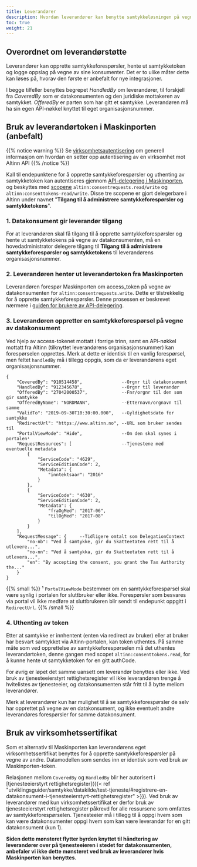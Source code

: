 ```yaml
---
title: Leverandører
description: Hvordan leverandører kan benytte samtykkeløsningen på vegne av datakonsumenter.
toc: true
weight: 21
---
```


## Overordnet om leverandørstøtte

Leverandører kan opprette samtykkeforespørsler, hente ut samtykketoken og logge oppslag på vegne av sine konsumenter. Det er to ulike måter dette kan løses på, hvorav den første er anbefalt for nye integrasjoner.

I begge tilfeller benyttes begrepet *HandledBy* om leverandører, til forskjell fra *CoveredBy* som er datakonsumenten og den juridiske mottakeren av samtykket. *OfferedBy* er parten som har gitt et samtykke. Leverandøren må ha sin egen API-nøkkel knyttet til eget organisasjonsnummer. 

## Bruk av leverandørtoken i Maskinporten (anbefalt)

{{% notice warning  %}}
Se <a href="../../../../api/rest/kom-i-gang/virksomhet/">virksomhetsautentisering</a> om generell informasjon om hvordan en setter opp autentisering av en virksomhet mot Altinn API
{{% /notice %}}

Kall til endepunktene for å opprette samtykkeforespørsler og uthenting av samtykketoken kan autentiseres gjennom [API-delegering i Maskinporten](../../../api-delegering), og beskyttes med [scopene](../../../../api/rest/kom-i-gang/scopes/#sluttbruker-api) `altinn:consentrequests.read/write` og `altinn:consenttokens-read/write`. Disse tre scopene er gjort delegerbare i Altinn under navnet "**Tilgang til å administrere samtykkeforespørsler og samtykketokens**". 

### 1. Datakonsument gir leverandør tilgang 

For at leverandøren skal få tilgang til å opprette samtykkeforespørsler og hente ut samtykketokens på vegne av datakonsumenten, må en hovedadministrator delegere tilgang til **Tilgang til å administrere samtykkeforespørsler og samtykketokens** til leverandørens organisasjonsnummer.

### 2. Leverandøren henter ut leverandørtoken fra Maskinporten

Leverandøren forespør Maskinporten om access_token på vegne av datakonsumenten for `altinn:consentrequests.write`. Dette er tilstrekkelig for å opprette samtykkeforespørsler. Denne prosessen er beskrevet nærmere i [guiden for brukere av API-delegering](../../../api-delegering/api-bruker).

### 3. Leverandøren oppretter en samtykkeforespørsel på vegne av datakonsument

Ved hjelp av access-tokenet mottatt i forrige trinn, samt en API-nøkkel mottatt fra Altinn (tilknyttet leverandørens organisasjonsnummer) kan forespørselen opprettes. Merk at dette er identisk til en vanlig forespørsel, men feltet `handledBy` må i tillegg oppgis, som da er leverandørens eget organisasjonsnummer.

```
{
    "CoveredBy": "910514458",               --Orgnr til datakonsument
    "HandledBy": "912345678",               --Orgnr til leverandør
    "OfferedBy": "27042000537",             --Fnr/orgnr til den som gir samtykke
    "OfferedByName": "NORDMANN",            --Etternavn/orgnavn til samme
    "ValidTo": "2019-09-30T10:30:00.000",   --Gyldighetsdato for samtykke 
    "RedirectUrl": "https://www.altinn.no", --URL som bruker sendes til
    "PortalViewMode": "Hide",               --Om den skal synes i portalen¹
    "RequestResources": [                   --Tjenestene med eventuelle metadata
        {
            "ServiceCode": "4629",
            "ServiceEditionCode": 2,
            "Metadata": {
                "inntektsaar": "2016"
            }
        },
        {
            "ServiceCode": "4630",
            "ServiceEditionCode": 2,
            "Metadata": {
                "fraOgMed": "2017-06",
                "tilOgMed": "2017-08"
            }
        }
    ],
    "RequestMessage": {     --Tidligere omtalt som DelegationContext
        "no-nb": "Ved å samtykke, gir du Skatteetaten rett til å utlevere...",
        "no-nn": "Ved å samtykka, gir du Skatteetaten rett til å utlevera...",
        "en": "By accepting the consent, you grant the Tax Authority the..."
    }
}
```
{{% small %}}
¹ `PortalViewMode` bestemmer om en samtykkeforespørsel skal være synlig i portalen for sluttbruker eller ikke. Forespørsler som besvares via portal vil ikke medføre at sluttbrukeren blir sendt til endepunkt oppgitt i `RedirectUrl`.
{{% /small %}}

### 4. Uthenting av token

Etter at samtykke er innhentent (enten via redirect av bruker) eller at bruker har besvart samtykket via Altinn-portalen, kan token uthentes. På samme måte som ved opprettelse av samtykkeforespørselen må det uthentes leverandørtoken, denne gangen med scopet `altinn:consenttokens.read`, for å kunne hente ut samtykketoken for en gitt authCode.

For øvrig er løpet det samme uansett om leverandør benyttes eller ikke. Ved bruk av tjenesteeierstyrt rettighetsregister vil ikke leverandøren trenge å hvitelistes av tjenesteeier, og datakonsumenten står fritt til å bytte mellom leverandører.

 Merk at leverandører kun har mulighet til å se samtykkeforespørsler de selv har opprettet på vegne av en datakonsument, og ikke eventuelt andre leverandøres forespørsler for samme datakonsument. 

## Bruk av virksomhetssertifikat 

Som et alternativ til Maskinporten kan leverandørens eget virksomhetssertifikat benyttes for å opprette samtykkeforespørsler på vegne av andre. Datamodellen som sendes inn er identisk som ved bruk av Maskinporten-token. 

Relasjonen mellom `CoveredBy` og `HandledBy` blir her autorisert i [tjenesteeierstyrt rettighetsregister]({{< ref "utviklingsguider/samtykke/datakilde/test-tjeneste/#registrere-en-datakonsument-i-tjenesteeierstyrt-rettighetsregister" >}}). Ved bruk av leverandører med kun virksomhetssertifikat er derfor bruk av tjenesteeierstyrt rettighetsregister påkrevd for alle ressursene som omfattes av samtykkeforespørselen. Tjenesteeier må i tillegg til å oppgi hvem som kan være datakonsumenter oppgi hvem som kan være leverandør for en gitt datakonsument (kun 1).

**Siden dette mønsteret flytter byrden knyttet til håndtering av leverandører over på tjenesteeieren i stedet for datakonsumenten, anbefaler vi ikke dette mønsteret ved bruk av leverandører hvis Maskinporten kan benyttes.**

